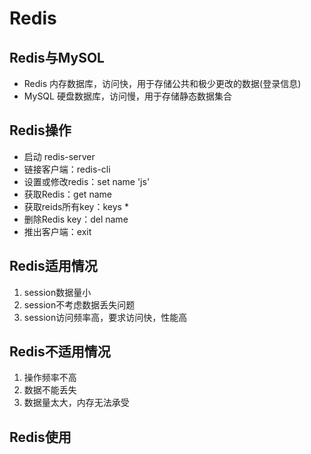 # Redis
## Redis与MySOL
 - Redis 内存数据库，访问快，用于存储公共和极少更改的数据(登录信息)
 - MySQL 硬盘数据库，访问慢，用于存储静态数据集合
## Redis操作
 - 启动 redis-server
 - 链接客户端：redis-cli
 - 设置或修改redis：set name 'js'
 - 获取Redis：get name
 - 获取reids所有key：keys *
 - 删除Redis key：del name
 - 推出客户端：exit
## Redis适用情况
  1. session数据量小
  2. session不考虑数据丢失问题
  3. session访问频率高，要求访问快，性能高
## Redis不适用情况
  1. 操作频率不高
  2. 数据不能丢失
  3. 数据量太大，内存无法承受
## Redis使用
